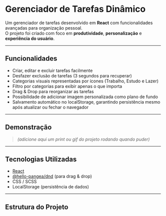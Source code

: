 # Gerenciador de Tarefas Dinâmico

Um gerenciador de tarefas desenvolvido em **React** com funcionalidades avançadas para organização pessoal.  
O projeto foi criado com foco em **produtividade**, **personalização** e **experiência do usuário**.

---

## Funcionalidades

- Criar, editar e excluir tarefas facilmente  
- Desfazer exclusão de tarefas (3 segundos para recuperar)  
- Categorias visuais representadas por ícones (Trabalho, Estudo e Lazer)  
- Filtro por categorias para exibir apenas o que importa  
- Drag & Drop para reorganizar as tarefas  
- Possibilidade de adicionar imagem personalizada como plano de fundo  
- Salvamento automático no localStorage, garantindo persistência mesmo após atualizar ou fechar o navegador  

---

## Demonstração

> *(adicione aqui um print ou gif do projeto rodando quando puder)*  

---

## Tecnologias Utilizadas

- [React](https://reactjs.org/)  
- [@hello-pangea/dnd](https://github.com/hello-pangea/dnd) (para drag & drop)  
- CSS / SCSS  
- LocalStorage (persistência de dados)

---

## Estrutura do Projeto

